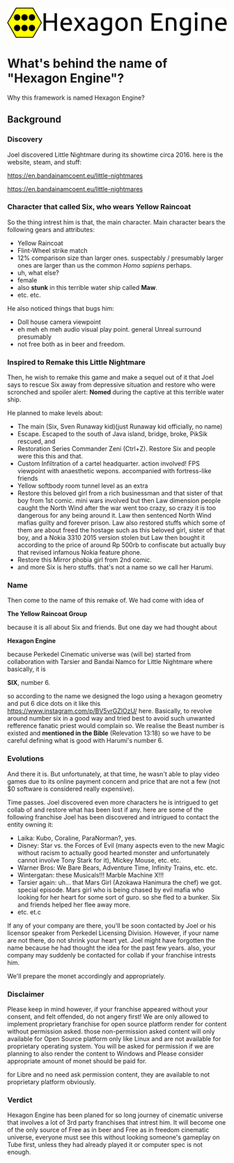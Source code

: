 ![Hexagon Engine](https://github.com/Perkedel/HexagonEngine/raw/master/Sprites/HexagonEngineLogo.png)
# What's behind the name of "Hexagon Engine"?
Why this framework is named Hexagon Engine?
## Background
### Discovery
Joel discovered Little Nightmare during its showtime circa 2016. here is the website, steam, and stuff:

https://en.bandainamcoent.eu/little-nightmares

https://en.bandainamcoent.eu/little-nightmares

### Character that called Six, who wears Yellow Raincoat
So the thing intrest him is that, the main character.
Main character bears the following gears and attributes:
- Yellow Raincoat
- Flint-Wheel strike match
- 12% comparison size than larger ones. suspectably / presumably larger ones are larger than us the common *Homo sapiens* perhaps.
- uh, what else?
- female
- also **stunk** in this terrible water ship called **Maw**.
- etc. etc.

He also noticed things that bugs him:
- Doll house camera viewpoint
- eh meh eh meh audio visual play point. general Unreal surround presumably
- not free both as in beer and freedom.

### Inspired to Remake this Little Nightmare
Then, he wish to remake this game and make a sequel out of it that Joel says to rescue Six away from depressive situation and restore who were scronched and spoiler alert: **Nomed**
during the captive at this terrible water ship.

He planned to make levels about:
- The main (Six, Sven Runaway kid)(just Runaway kid officially, no name)
- Escape. Escaped to the south of Java island, bridge, broke, PikSik rescued, and
- Restoration Series Commander Zeni (Ctrl+Z). Restore Six and people were this this and that.
- Custom Infiltration of a cartel headquarter. action involved! FPS viewpoint with anaesthetic wepons. accompanied with fortress-like friends
- Yellow softbody room tunnel level as an extra
- Restore this beloved girl from a rich businessman and that sister of that boy from 1st comic. mini wars involved but then Law dimension people caught the North Wind after the war went too crazy, so crazy it is too dangerous for any being around it. Law then sentenced North Wind mafias guilty and forever prison. Law also restored stuffs which some of them are about freed the hostage such as this beloved girl, sister of that boy, and a Nokia 3310 2015 version stolen but Law then bought it according to the price of around Rp 500rb to confiscate but actually buy that revised infamous Nokia feature phone.
- Restore this Mirror phobia girl from 2nd comic.
- and more Six is hero stuffs. that's not a name so we call her Harumi.

### Name
Then come to the name of this remake of.
We had come with idea of

**The Yellow Raincoat Group**

because it is all about Six and friends. But one day we had thought about

**Hexagon Engine**

because Perkedel Cinematic universe was (will be) started from collaboration with Tarsier and Bandai Namco for Little Nightmare where basically, it is

**SIX**, number 6.

so according to the name we designed the logo using a hexagon geometry and put 6 dice dots on it like this https://www.instagram.com/p/BV5vrGZlOzU/ here. Basically, to revolve around number six in a good way and tried best to avoid such unwanted refference fanatic priest would complain so. We realise the Beast number is existed and **mentioned in the Bible** (Relevation 13:18) so we have to be careful defining what is good with Harumi's number 6.

### Evolutions
And there it is. But unfortunately, at that time, he wasn't able to play video games due to its online payment concern and price that are not a few (not $0 software is considered really expensive).

Time passes. Joel discovered even more characters he is intrigued to get collab of and restore what has been lost if any. here are some of the following franchise Joel has been discovered and intrigued to contact the entity owning it:
- Laika: Kubo, Coraline, ParaNorman?, yes.
- Disney: Star vs. the Forces of Evil (many aspects even to the new Magic without racism to actually good hearted monster and unfortunately cannot involve Tony Stark for it), Mickey Mouse, etc. etc.
- Warner Bros: We Bare Bears, Adventure Time, Infinity Trains, etc. etc.
- Wintergatan: these Musicals!!! Marble Machine X!!!
- Tarsier again: uh... that Mars Girl (Azokawa Hanimura the chef) we got. special episode. Mars girl who is being chased by evil mafia who looking for her heart for some sort of guro. so she fled to a bunker. Six and friends helped her flee away more.
- etc. et.c

If any of your company are there, you'll be soon contacted by Joel or his licensor speaker from Perkedel Licensing Division.
However, if your name are not there, do not shrink your heart yet. Joel might have forgotten the name because he had thought the idea for the past few years. also, your company may suddenly be contacted for collab if your franchise intrests him.

We'll prepare the monet accordingly and appropriately.

### Disclaimer
Please keep in mind however, if your franchise appeared without your consent, and felt offended, do not angery first! We are only allowed to implement proprietary franchise for open source platform render for content without permission asked. those non-permission asked content will only available for Open Source platform only like Linux and are not available for proprietary operating system. You will be asked for permission if we are planning to also render the content to Windows and Please consider appropriate amount of monet should be paid for.

for Libre and no need ask permission content, they are available to not proprietary platform obviously.

### Verdict
Hexagon Engine has been planed for so long journey of cinematic universe that involves a lot of 3rd party franchises that intrest him. It will become one of the only source of Free as in beer and Free as in freedom cinematic universe, everyone must see this without looking someone's gameplay on Tube first, unless they had already played it or computer spec is not enough.

